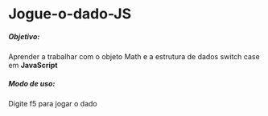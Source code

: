 # Jogue-o-dado-JS

<h5>Objetivo:</h5>
<p>Aprender a trabalhar com o objeto Math e a estrutura de dados switch case em <strong>JavaScript</strong></p>

<h5>Modo de uso:</h5>
<p>Digite f5 para jogar o dado</p>

